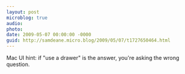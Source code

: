```yaml
---
layout: post
microblog: true
audio: 
photo: 
date: 2009-05-07 00:00:00 -0000
guid: http://samdeane.micro.blog/2009/05/07/t1727650464.html
---
```

Mac UI hint: if "use a drawer" is the answer, you're asking the wrong question.
